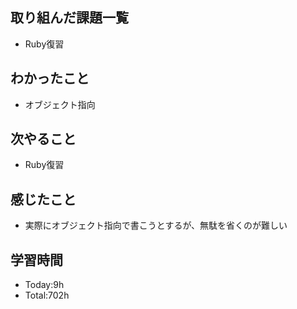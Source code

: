 ## 取り組んだ課題一覧
- Ruby復習
## わかったこと
- オブジェクト指向
## 次やること
- Ruby復習
## 感じたこと
- 実際にオブジェクト指向で書こうとするが、無駄を省くのが難しい
## 学習時間
- Today:9h
- Total:702h
